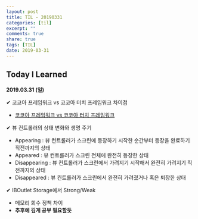 ```yaml
---
layout: post
title: TIL - 20190331
categories: [til]
excerpt: ""
comments: true
share: true
tags: [TIL]
date: 2019-03-31
---
```


## Today I Learned

**2019.03.31 (일)**

✔︎ 코코아 프레임워크 vs 코코아 터치 프레임워크 차이점
  - [코코아 프레임워크 vs 코코아 터치 프레임워크](https://92pino.github.io/theory/2019/03/30/CocoavsCocoaTouch.html)

✔︎ 뷰 컨트롤러의 상태 변화와 생명 주기
  - Appearing : 뷰 컨트롤러가 스크린에 등장하기 시작한 순간부터 등장을 완료하기 직전까지의 상태
  - Appeared : 뷰 컨트롤러가 스크린 전체에 완전히 등장한 상태
  - Disappearing : 뷰 컨트롤러가 스크린에서 가려지기 시작해서 완전히 가려지기 직전까지의 상태
  - Disappeared : 뷰 컨트롤러가 스크린에서 완전히 가려졌거나 혹은 퇴장한 상태

✔︎ IBOutlet Storage에서 Strong/Weak
  - 메모리 회수 정책 차이
  - __추후에 깊게 공부 필요할듯__
